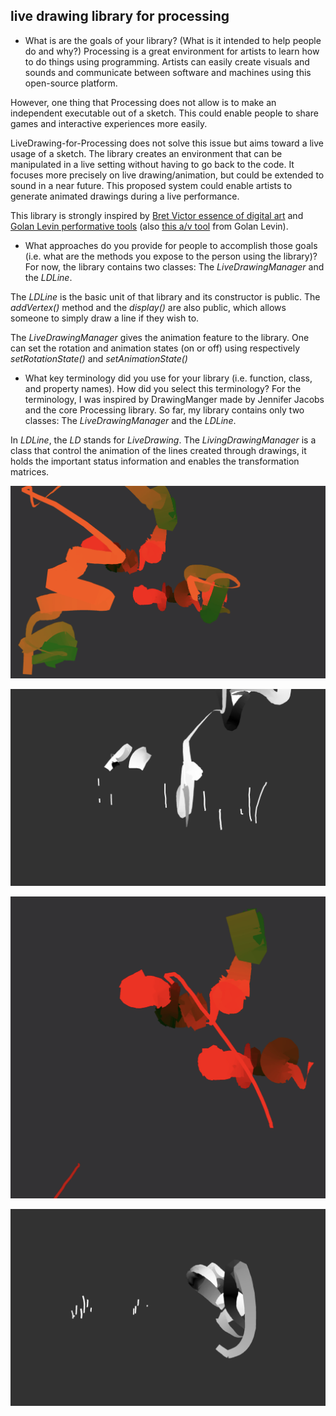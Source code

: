 ## live drawing library for processing

- What is are the goals of your library? (What is it intended to help people do and why?)
Processing is a great environment for artists to learn how to do things using programming. Artists can easily create visuals and sounds and communicate between software and machines using this open-source platform.

However, one thing that Processing does not allow is to make an independent executable out of a sketch. This could enable people to share games and interactive experiences more easily.    

LiveDrawing-for-Processing does not solve this issue but aims toward a live usage of a sketch. The library creates an environment that can be manipulated in a live setting without having to go back to the code. It focuses more precisely on live drawing/animation, but could be extended to sound in a near future. This proposed system could enable artists to generate animated drawings during a live performance.

This library is strongly inspired by [Bret Victor essence of digital art](https://www.youtube.com/watch?v=ZfytHvgHybA) and [Golan Levin performative tools](http://www.flong.com/projects/yellowtail/) (also [this a/v tool](http://www.flong.com/projects/aves/) from Golan Levin).


- What approaches do you provide for people to accomplish those goals (i.e. what are the methods you expose to the person using the library)?
For now, the library contains two classes: The _LiveDrawingManager_ and the _LDLine_.

The _LDLine_ is the basic unit of that library and its constructor is public. The _addVertex()_ method and the _display()_ are also public, which allows someone to simply draw a line if they wish to.

The _LiveDrawingManager_ gives the animation feature to the library. One can set the rotation and animation states (on or off) using respectively _setRotationState()_ and _setAnimationState()_



- What key terminology did you use for your library (i.e. function, class, and property names). How did you select this terminology?
For the terminology, I was inspired by DrawingManger made by Jennifer Jacobs and the core Processing library. So far, my library contains only two classes: The _LiveDrawingManager_ and the _LDLine_.

In _LDLine_, the _LD_ stands for _LiveDrawing_. The _LivingDrawingManager_ is a class that control the animation of the lines created through drawings, it holds the important status information and enables the transformation matrices.


![LiveDrawing0](https://github.com/CSVAD/sam/blob/master/projects/week7/LiveDrawing0.png)

![LiveDrawing1](https://github.com/CSVAD/sam/blob/master/projects/week7/LiveDrawing1.png)

![LiveDrawing2](https://github.com/CSVAD/sam/blob/master/projects/week7/LiveDrawing2.png)

![LiveDrawing3](https://github.com/CSVAD/sam/blob/master/projects/week7/LiveDrawing3.png)

